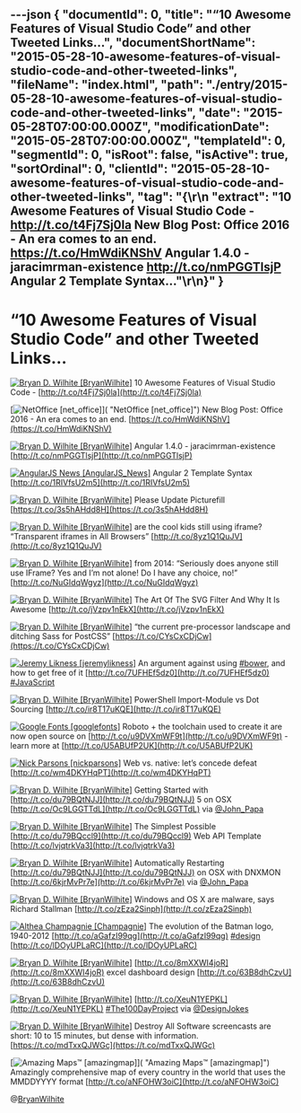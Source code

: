 ---json
{
  "documentId": 0,
  "title": "“10 Awesome Features of Visual Studio Code” and other Tweeted Links…",
  "documentShortName": "2015-05-28-10-awesome-features-of-visual-studio-code-and-other-tweeted-links",
  "fileName": "index.html",
  "path": "./entry/2015-05-28-10-awesome-features-of-visual-studio-code-and-other-tweeted-links",
  "date": "2015-05-28T07:00:00.000Z",
  "modificationDate": "2015-05-28T07:00:00.000Z",
  "templateId": 0,
  "segmentId": 0,
  "isRoot": false,
  "isActive": true,
  "sortOrdinal": 0,
  "clientId": "2015-05-28-10-awesome-features-of-visual-studio-code-and-other-tweeted-links",
  "tag": "{\r\n  \"extract\": \"10 Awesome Features of Visual Studio Code - <http://t.co/t4Fj7Sj0la>   New Blog Post: Office 2016 - An era comes to an end. <https://t.co/HmWdiKNShV>   Angular 1.4.0 - jaracimrman-existence <http://t.co/nmPGGTlsjP>   Angular 2 Template Syntax...\"\r\n}"
}
---

# “10 Awesome Features of Visual Studio Code” and other Tweeted Links…

[<img alt="Bryan D. Wilhite [BryanWilhite]" src="https://songhay.blob.core.windows.net/shared-social-twitter/BryanWilhite.jpeg">](http://t.co/UNdqV0Z1zz "Bryan D. Wilhite [BryanWilhite]") 10 Awesome Features of Visual Studio Code - [http://t.co/t4Fj7Sj0la](http://t.co/t4Fj7Sj0la)

[<img alt="NetOffice [net_office]" src="https://songhay.blob.core.windows.net/shared-social-twitter/net_office.png">]( "NetOffice [net_office]") New Blog Post: Office 2016 - An era comes to an end. [https://t.co/HmWdiKNShV](https://t.co/HmWdiKNShV)

[<img alt="Bryan D. Wilhite [BryanWilhite]" src="https://songhay.blob.core.windows.net/shared-social-twitter/BryanWilhite.jpeg">](http://t.co/UNdqV0Z1zz "Bryan D. Wilhite [BryanWilhite]") Angular 1.4.0 - jaracimrman-existence [http://t.co/nmPGGTlsjP](http://t.co/nmPGGTlsjP)

[<img alt="AngularJS News [AngularJS_News]" src="https://songhay.blob.core.windows.net/shared-social-twitter/AngularJS_News.png">](https://t.co/3hnT1SMSRh "AngularJS News [AngularJS_News]") Angular 2 Template Syntax [http://t.co/1RIVfsU2m5](http://t.co/1RIVfsU2m5)

[<img alt="Bryan D. Wilhite [BryanWilhite]" src="https://songhay.blob.core.windows.net/shared-social-twitter/BryanWilhite.jpeg">](http://t.co/UNdqV0Z1zz "Bryan D. Wilhite [BryanWilhite]") Please Update Picturefill [https://t.co/3s5hAHdd8H](https://t.co/3s5hAHdd8H)

[<img alt="Bryan D. Wilhite [BryanWilhite]" src="https://songhay.blob.core.windows.net/shared-social-twitter/BryanWilhite.jpeg">](http://t.co/UNdqV0Z1zz "Bryan D. Wilhite [BryanWilhite]") are the cool kids still using iframe? “Transparent iframes in All Browsers” [http://t.co/8yz1Q1QuJV](http://t.co/8yz1Q1QuJV)

[<img alt="Bryan D. Wilhite [BryanWilhite]" src="https://songhay.blob.core.windows.net/shared-social-twitter/BryanWilhite.jpeg">](http://t.co/UNdqV0Z1zz "Bryan D. Wilhite [BryanWilhite]") from 2014: “Seriously does anyone still use IFrame? Yes and I’m not alone! Do I have any choice, no!” [http://t.co/NuGIdqWgyz](http://t.co/NuGIdqWgyz)

[<img alt="Bryan D. Wilhite [BryanWilhite]" src="https://songhay.blob.core.windows.net/shared-social-twitter/BryanWilhite.jpeg">](http://t.co/UNdqV0Z1zz "Bryan D. Wilhite [BryanWilhite]") The Art Of The SVG Filter And Why It Is Awesome [http://t.co/jVzpv1nEkX](http://t.co/jVzpv1nEkX)

[<img alt="Bryan D. Wilhite [BryanWilhite]" src="https://songhay.blob.core.windows.net/shared-social-twitter/BryanWilhite.jpeg">](http://t.co/UNdqV0Z1zz "Bryan D. Wilhite [BryanWilhite]") “the current pre-processor landscape and ditching Sass for PostCSS” [https://t.co/CYsCxCDjCw](https://t.co/CYsCxCDjCw)

[<img alt="Jeremy Likness [jeremylikness]" src="https://songhay.blob.core.windows.net/shared-social-twitter/jeremylikness.jpeg">](http://t.co/WRlhr0Ktbw "Jeremy Likness [jeremylikness]") An argument against using [#bower](http://search.twitter.com/search?q=%23bower), and how to get free of it [http://t.co/7UFHEf5dz0](http://t.co/7UFHEf5dz0) [#JavaScript](http://search.twitter.com/search?q=%23JavaScript)

[<img alt="Bryan D. Wilhite [BryanWilhite]" src="https://songhay.blob.core.windows.net/shared-social-twitter/BryanWilhite.jpeg">](http://t.co/UNdqV0Z1zz "Bryan D. Wilhite [BryanWilhite]") PowerShell Import-Module vs Dot Sourcing [http://t.co/ir8T17uKQE](http://t.co/ir8T17uKQE)

[<img alt="Google Fonts [googlefonts]" src="https://songhay.blob.core.windows.net/shared-social-twitter/googlefonts.png">](http://t.co/sLnKV74E0i "Google Fonts [googlefonts]") Roboto + the toolchain used to create it are now open source on [http://t.co/u9DVXmWF9t](http://t.co/u9DVXmWF9t) - learn more at [http://t.co/U5ABUfP2UK](http://t.co/U5ABUfP2UK)

[<img alt="Nick Parsons [nickparsons]" src="https://songhay.blob.core.windows.net/shared-social-twitter/nickparsons.jpg">](http://t.co/Nv9QDddPq9 "Nick Parsons [nickparsons]") Web vs. native: let’s concede defeat [http://t.co/wm4DKYHqPT](http://t.co/wm4DKYHqPT)

[<img alt="Bryan D. Wilhite [BryanWilhite]" src="https://songhay.blob.core.windows.net/shared-social-twitter/BryanWilhite.jpeg">](http://t.co/UNdqV0Z1zz "Bryan D. Wilhite [BryanWilhite]") Getting Started with [http://t.co/du79BQtNJJ](http://t.co/du79BQtNJJ) 5 on OSX [http://t.co/Oc9LGGTTdL](http://t.co/Oc9LGGTTdL) via [@John_Papa](http://twitter.com/John_Papa)

[<img alt="Bryan D. Wilhite [BryanWilhite]" src="https://songhay.blob.core.windows.net/shared-social-twitter/BryanWilhite.jpeg">](http://t.co/UNdqV0Z1zz "Bryan D. Wilhite [BryanWilhite]") The Simplest Possible [http://t.co/du79BQccl9](http://t.co/du79BQccl9) Web API Template [http://t.co/lvjqtrkVa3](http://t.co/lvjqtrkVa3)

[<img alt="Bryan D. Wilhite [BryanWilhite]" src="https://songhay.blob.core.windows.net/shared-social-twitter/BryanWilhite.jpeg">](http://t.co/UNdqV0Z1zz "Bryan D. Wilhite [BryanWilhite]") Automatically Restarting [http://t.co/du79BQtNJJ](http://t.co/du79BQtNJJ) on OSX with DNXMON [http://t.co/6kjrMvPr7e](http://t.co/6kjrMvPr7e) via [@John_Papa](http://twitter.com/John_Papa)

[<img alt="Bryan D. Wilhite [BryanWilhite]" src="https://songhay.blob.core.windows.net/shared-social-twitter/BryanWilhite.jpeg">](http://t.co/UNdqV0Z1zz "Bryan D. Wilhite [BryanWilhite]") Windows and OS X are malware, says Richard Stallman [http://t.co/zEza2Sinph](http://t.co/zEza2Sinph)

[<img alt="Althea Champagnie [Champagnie]" src="https://songhay.blob.core.windows.net/shared-social-twitter/Champagnie.jpeg">](http://t.co/gz6AV5nqvS "Althea Champagnie [Champagnie]") The evolution of the Batman logo, 1940-2012 [http://t.co/aGafzI99qg](http://t.co/aGafzI99qg) [#design](http://search.twitter.com/search?q=%23design) [http://t.co/lDOyUPLaRC](http://t.co/lDOyUPLaRC)

[<img alt="Bryan D. Wilhite [BryanWilhite]" src="https://songhay.blob.core.windows.net/shared-social-twitter/BryanWilhite.jpeg">](http://t.co/UNdqV0Z1zz "Bryan D. Wilhite [BryanWilhite]") [http://t.co/8mXXWI4joR](http://t.co/8mXXWI4joR) excel dashboard design [http://t.co/63B8dhCzvU](http://t.co/63B8dhCzvU)

[<img alt="Bryan D. Wilhite [BryanWilhite]" src="https://songhay.blob.core.windows.net/shared-social-twitter/BryanWilhite.jpeg">](http://t.co/UNdqV0Z1zz "Bryan D. Wilhite [BryanWilhite]") [http://t.co/XeuN1YEPKL](http://t.co/XeuN1YEPKL) [#The100DayProject](http://search.twitter.com/search?q=%23The100DayProject) via [@DesignJokes](http://twitter.com/DesignJokes)

[<img alt="Bryan D. Wilhite [BryanWilhite]" src="https://songhay.blob.core.windows.net/shared-social-twitter/BryanWilhite.jpeg">](http://t.co/UNdqV0Z1zz "Bryan D. Wilhite [BryanWilhite]") Destroy All Software screencasts are short: 10 to 15 minutes, but dense with information. [https://t.co/mdTxxQJWGc](https://t.co/mdTxxQJWGc)

[<img alt="Amazing Maps™ [amazingmap]" src="https://songhay.blob.core.windows.net/shared-social-twitter/amazingmap.jpeg">]( "Amazing Maps™ [amazingmap]") Amazingly comprehensive map of every country in the world that uses the MMDDYYYY format [http://t.co/aNFOHW3oiC](http://t.co/aNFOHW3oiC)

@[BryanWilhite](https://twitter.com/BryanWilhite)
